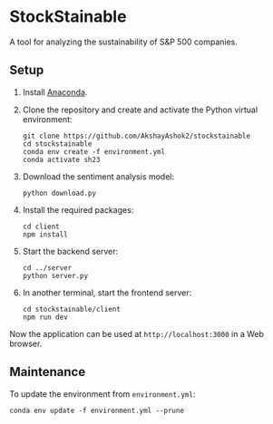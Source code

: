 # StockStainable

A tool for analyzing the sustainability of S&P 500 companies.

## Setup

1. Install [Anaconda](https://www.anaconda.com/products/individual).

2. Clone the repository and create and activate the Python virtual environment:

	```
	git clone https://github.com/AkshayAshok2/stockstainable
	cd stockstainable
	conda env create -f environment.yml
	conda activate sh23
	```

3. Download the sentiment analysis model:

	```
	python download.py
	```

4. Install the required packages:

	```
	cd client
	npm install
	```

5. Start the backend server:

	```
	cd ../server
	python server.py
	```

6. In another terminal, start the frontend server:

	```
	cd stockstainable/client
	npm run dev
	```

Now the application can be used at `http://localhost:3000` in a Web browser.

## Maintenance

To update the environment from `environment.yml`:

	conda env update -f environment.yml --prune
